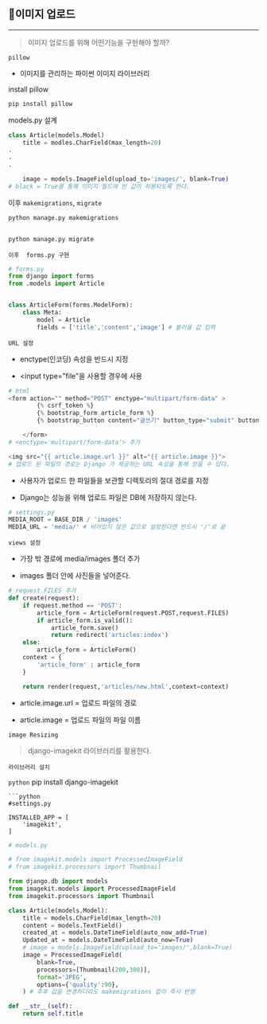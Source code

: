 ## 📗이미지 업로드

***

>  이미지 업로드를 위해 어떤기능을 구현해야 할까?

`pillow`

- 이미지를 관리하는 파이썬 이미지 라이브러리

install pillow

```python
pip install pillow
```

models.py 설계

```python
class Article(models.Model)
    title = modles.CharField(max_length=20)
.
.
.

    image = models.ImageField(upload_to='images/', blank=True)
# black = True를 통해 이미지 필드에 빈 값이 허용되도록 한다.
```

이후 `makemigrations`, `migrate`

```python
python manage.py makemigrations


python manage.py migrate
```

`이후  forms.py 구현`

```python
# forms.py
from django import forms
from .models import Article


class ArticleForm(forms.ModelForm):
    class Meta:
        model = Article
        fields = ['title','content','image'] # 불러올 값 입력
```

`URL 설정`

- enctype(인코딩) 속성을 반드시 지정

- <input type="file"을 사용할 경우에 사용

```python
# html
<form action="" method="POST" enctype="multipart/form-data" >
        {% csrf_token %}
        {% bootstrap_form article_form %}
        {% bootstrap_button content="글쓰기" button_type="submit" button_class="btn-secondary col-3" %}

    </form>
# <enctype='multipart/form-data'> 추가

<img src="{{ article.image.url }}" alt="{{ article.image }}">
# 업로드 된 파일의 경로는 Django 가 제공하는 URL 속성을 통해 얻을 수 있다.
```

- 사용자가 업로드 한 파일들을 보관할 디렉토리의 절대 경로를 지정

- Django는 성능을 위해 업로드 파일은  DB에 저장하지 않는다.

```python
# settings.py
MEDIA_ROOT = BASE_DIR / 'images'
MEDIA_URL = 'media/' # 비어있지 않은 값으로 설정한다면 반드시 '/'로 끝
```

`views 설정`

- 가장 밖 경로에 media/images 폴더 추가

- images 폴더 안에 사진들을 넣어준다.

```python
# request.FILES 추가
def create(request):
    if request.method == 'POST':
        article_form = ArticleForm(request.POST,request.FILES)
        if article_form.is_valid():
            article_form.save()
            return redirect('articles:index')
    else:
        article_form = ArticleForm()
    context = {
        'article_form' : article_form
    }

    return render(request,'articles/new.html',context=context)
```

- article.image.url = 업로드 파일의 경로

- article.image = 업로드 파일의 파일 이름

`image Resizing`

> django-imagekit 라이브러리를 활용한다.

`라이브러리 설치`

```python```
pip install django-imagekit

```
```python
#settings.py

INSTALLED_APP = [
    'imagekit',
]
```

```python
# models.py

# from imagekit.models import ProcessedImageField
# from imagekit.processors import Thumbnail

from django.db import models
from imagekit.models import ProcessedImageField
from imagekit.processors import Thumbnail

class Article(models.Model):
    title = models.CharField(max_length=20)
    content = models.TextField()
    created_at = models.DateTimeField(auto_now_add=True)
    Updated_at = models.DateTimeField(auto_now=True)
    # image = models.ImageField(upload_to='images/',blank=True)
    image = ProcessedImageField(
        blank=True,
        processors=[Thumbnail(200,300)],
        format='JPEG',
        options={'quality':90},
    ) # 추후 값을 변경하더라도 makemigrations 없이 즉시 반영

def __str__(self):
    return self.title
```
